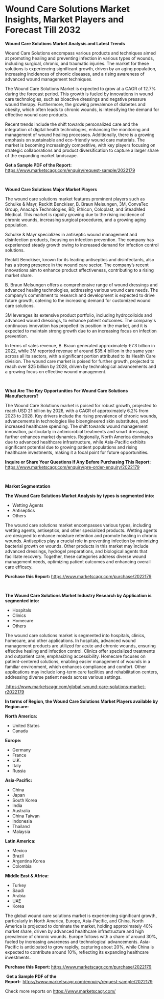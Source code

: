 <p><h1>Wound Care Solutions Market Insights, Market Players and Forecast Till 2032</h1></p><p><strong>Wound Care Solutions Market Analysis and Latest Trends</strong></p>
<p><p>Wound Care Solutions encompass various products and techniques aimed at promoting healing and preventing infection in various types of wounds, including surgical, chronic, and traumatic injuries. The market for these solutions is experiencing significant growth, driven by an aging population, increasing incidences of chronic diseases, and a rising awareness of advanced wound management techniques. </p><p>The Wound Care Solutions Market is expected to grow at a CAGR of 12.7% during the forecast period. This growth is fueled by innovations in wound care technologies, such as bioactive dressings and negative pressure wound therapy. Furthermore, the growing prevalence of diabetes and obesity, which often leads to chronic wounds, is intensifying the demand for effective wound care products. </p><p>Recent trends include the shift towards personalized care and the integration of digital health technologies, enhancing the monitoring and management of wound healing processes. Additionally, there is a growing emphasis on sustainable and eco-friendly wound care materials. The market is becoming increasingly competitive, with key players focusing on strategic collaborations and product diversification to capture a larger share of the expanding market landscape.</p></p>
<p><strong>Get a Sample PDF of the Report:&nbsp;</strong> <a href="https://www.marketscagr.com/enquiry/request-sample/2022179?utm_campaign=2999&utm_medium=2&utm_source=Github&utm_content=ia&utm_term=04032025&utm_id=wound-care-solutions">https://www.marketscagr.com/enquiry/request-sample/2022179</a></p>
<p>&nbsp;</p>
<p><strong>Wound Care Solutions Major Market Players</strong></p>
<p><p>The wound care solutions market features prominent players such as Schulke & Mayr, Reckitt Benckiser, B. Braun Melsungen, 3M, ConvaTec Group, Anacapa Technologies, BD, Ethicon, Coloplast, and SteadMed Medical. This market is rapidly growing due to the rising incidence of chronic wounds, increasing surgical procedures, and a growing aging population.</p><p>Schulke & Mayr specializes in antiseptic wound management and disinfection products, focusing on infection prevention. The company has experienced steady growth owing to increased demand for infection control solutions.</p><p>Reckitt Benckiser, known for its leading antiseptics and disinfectants, also has a strong presence in the wound care sector. The company’s recent innovations aim to enhance product effectiveness, contributing to a rising market share.</p><p>B. Braun Melsungen offers a comprehensive range of wound dressings and advanced healing technologies, addressing various wound care needs. The company’s commitment to research and development is expected to drive future growth, catering to the increasing demand for customized wound care solutions.</p><p>3M leverages its extensive product portfolio, including hydrocolloids and advanced wound dressings, to enhance patient outcomes. The company's continuous innovation has propelled its position in the market, and it is expected to maintain strong growth due to an increasing focus on infection prevention.</p><p>In terms of sales revenue, B. Braun generated approximately €7.3 billion in 2022, while 3M reported revenue of around $35.4 billion in the same year across all its sectors, with a significant portion attributed to its Health Care division. The wound care market is poised for further growth, projected to reach over $25 billion by 2028, driven by technological advancements and a growing focus on effective wound management.</p></p>
<p>&nbsp;</p>
<p><strong>What Are The Key Opportunities For Wound Care Solutions Manufacturers?</strong></p>
<p><p>The Wound Care Solutions market is poised for robust growth, projected to reach USD 21 billion by 2028, with a CAGR of approximately 6.2% from 2023 to 2028. Key drivers include the rising prevalence of chronic wounds, advancements in technologies like bioengineered skin substitutes, and increased healthcare spending. The shift towards wound management innovation, particularly in antimicrobial treatments and smart dressings, further enhances market dynamics. Regionally, North America dominates due to advanced healthcare infrastructure, while Asia-Pacific exhibits significant potential due to growing patient populations and rising healthcare investments, making it a focal point for future opportunities.</p></p>
<p><strong>Inquire or Share Your Questions If Any Before Purchasing This Report:</strong> <a href="https://www.marketscagr.com/enquiry/pre-order-enquiry/2022179?utm_campaign=2999&utm_medium=2&utm_source=Github&utm_content=ia&utm_term=04032025&utm_id=wound-care-solutions">https://www.marketscagr.com/enquiry/pre-order-enquiry/2022179</a></p>
<p>&nbsp;</p>
<p><strong>Market Segmentation</strong></p>
<p><strong>The Wound Care Solutions Market Analysis by types is segmented into:</strong></p>
<p><ul><li>Wetting Agents</li><li>Antiseptics</li><li>Others</li></ul></p>
<p><p>The wound care solutions market encompasses various types, including wetting agents, antiseptics, and other specialized products. Wetting agents are designed to enhance moisture retention and promote healing in chronic wounds. Antiseptics play a crucial role in preventing infection by minimizing bacterial growth on wounds. Other products in this market may include advanced dressings, hydrogel preparations, and biological agents that facilitate recovery. Together, these categories address diverse wound management needs, optimizing patient outcomes and enhancing overall care efficacy.</p></p>
<p><strong>Purchase this Report:&nbsp;</strong><a href="https://www.marketscagr.com/purchase/2022179?utm_campaign=2999&utm_medium=2&utm_source=Github&utm_content=ia&utm_term=04032025&utm_id=wound-care-solutions">https://www.marketscagr.com/purchase/2022179</a></p>
<p>&nbsp;</p>
<p><strong>The Wound Care Solutions Market Industry Research by Application is segmented into:</strong></p>
<p><ul><li>Hospitals</li><li>Clinics</li><li>Homecare</li><li>Others</li></ul></p>
<p><p>The wound care solutions market is segmented into hospitals, clinics, homecare, and other applications. In hospitals, advanced wound management products are utilized for acute and chronic wounds, ensuring effective healing and infection control. Clinics offer specialized treatments and outpatient care, emphasizing accessibility. Homecare focuses on patient-centered solutions, enabling easier management of wounds in a familiar environment, which enhances compliance and comfort. Other applications may include long-term care facilities and rehabilitation centers, addressing diverse patient needs across various settings.</p></p>
<p><a href="https://www.marketscagr.com/global-wound-care-solutions-market-r2022179?utm_campaign=2999&utm_medium=2&utm_source=Github&utm_content=ia&utm_term=04032025&utm_id=wound-care-solutions">&nbsp;https://www.marketscagr.com/global-wound-care-solutions-market-r2022179</a></p>
<p><strong>In terms of Region, the Wound Care Solutions Market Players available by Region are:</strong></p>
<p>
    <p> <strong> North America: </strong>
        <ul>
            <li>United States</li>
            <li>Canada</li>
        </ul>
        </p> 
    <p> <strong> Europe: </strong>
        <ul>
            <li>Germany</li>
            <li>France</li>
            <li>U.K.</li>
            <li>Italy</li>
            <li>Russia</li>
        </ul>
        </p> 
    <p> <strong> Asia-Pacific: </strong>
        <ul>
            <li>China</li>
            <li>Japan</li>
            <li>South Korea</li>
            <li>India</li>
            <li>Australia</li>
            <li>China Taiwan</li>
            <li>Indonesia</li>
            <li>Thailand</li>
            <li>Malaysia</li>
        </ul>
        </p> 
    <p> <strong> Latin America: </strong>
        <ul>
            <li>Mexico</li>
            <li>Brazil</li>
            <li>Argentina Korea</li>
            <li>Colombia</li>
        </ul>
        </p> 
    <p> <strong> Middle East & Africa: </strong>
        <ul>
            <li>Turkey</li>
            <li>Saudi</li>
            <li>Arabia</li>
            <li>UAE</li>
            <li>Korea</li>
        </ul>
    </p>
    </p>
<p><p>The global wound care solutions market is experiencing significant growth, particularly in North America, Europe, Asia-Pacific, and China. North America is projected to dominate the market, holding approximately 40% market share, driven by advanced healthcare infrastructure and high prevalence of chronic wounds. Europe follows with a share of around 30%, fueled by increasing awareness and technological advancements. Asia-Pacific is anticipated to grow rapidly, capturing about 20%, while China is expected to contribute around 10%, reflecting its expanding healthcare investments.</p></p>
<p><strong>Purchase this Report: </strong><a href="https://www.marketscagr.com/purchase/2022179?utm_campaign=2999&utm_medium=2&utm_source=Github&utm_content=ia&utm_term=04032025&utm_id=wound-care-solutions">https://www.marketscagr.com/purchase/2022179</a></p>
<p>&nbsp;<strong>Get a Sample PDF of the Report:&nbsp;&nbsp;</strong><a href="https://www.marketscagr.com/enquiry/request-sample/2022179?utm_campaign=2999&utm_medium=2&utm_source=Github&utm_content=ia&utm_term=04032025&utm_id=wound-care-solutions">https://www.marketscagr.com/enquiry/request-sample/2022179</a></p>
<p><strong></strong></p>
<p>Check more reports on <a href="https://www.marketscagr.com/?utm_campaign=2999&utm_medium=2&utm_source=Github&utm_content=ia&utm_term=04032025&utm_id=wound-care-solutions">https://www.marketscagr.com/</a></p>